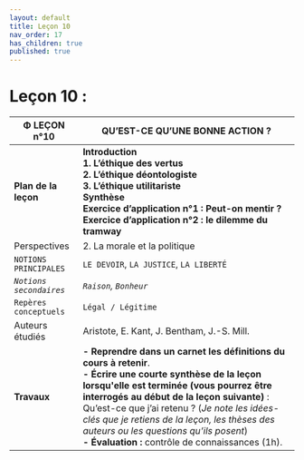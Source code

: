```yaml
---
layout: default
title: Leçon 10
nav_order: 17
has_children: true
published: true
---
```


# Leçon 10 : 

| Φ LEÇON n°10             | QU’EST-CE QU’UNE BONNE ACTION ?           |
| ----------------------- | ----------------------- |
| **Plan de la leçon**    | **Introduction <br />1. L’éthique des vertus<br />2. L’éthique déontologiste<br />3. L’éthique utilitariste <br> Synthèse <br>Exercice d’application n°1 : Peut-on mentir ? <br>Exercice d’application n°2 : le dilemme du tramway**    |
| Perspectives     | 2. La morale et la politique  |
| `NOTIONS PRINCIPALES`   |  `LE DEVOIR`, `LA JUSTICE`, `LA LIBERTÉ`       |
| *`Notions secondaires`* | *`Raison`, `Bonheur`*        |
| `Repères conceptuels`   | `Légal / Légitime`           |
| Auteurs étudiés         | Aristote, E. Kant, J. Bentham, J.-S. Mill.       |
| **Travaux**       | **- Reprendre dans un carnet les définitions du cours à retenir**. <br>**- Écrire une courte synthèse de la leçon lorsqu'elle est terminée (vous pourrez être interrogés au début de la leçon suivante)** : Qu’est-ce que j’ai retenu ? (*Je note les idées-clés que je retiens de la leçon, les thèses des auteurs ou les questions qu’ils posent*)  <br>**- Évaluation :** contrôle de connaissances (1h). |

